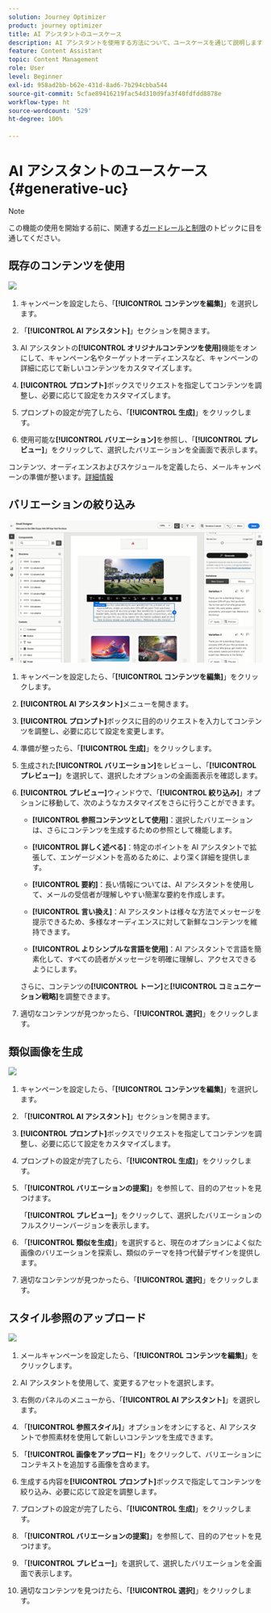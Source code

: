 ```yaml
---
solution: Journey Optimizer
product: journey optimizer
title: AI アシスタントのユースケース
description: AI アシスタントを使用する方法について、ユースケースを通じて説明します。
feature: Content Assistant
topic: Content Management
role: User
level: Beginner
exl-id: 958ad2bb-b62e-431d-8ad6-7b294cbba544
source-git-commit: 5cfae89416219fac54d310d9fa3f40fdfdd8878e
workflow-type: ht
source-wordcount: '529'
ht-degree: 100%

---
```


# AI アシスタントのユースケース {#generative-uc}

>[!NOTE]
>
>この機能の使用を開始する前に、関連する[ガードレールと制限](gs-generative.md#generative-guardrails)のトピックに目を通してください。

## 既存のコンテンツを使用

![](assets/do-not-localize/gen-ai-reuse-text.gif)

1. キャンペーンを設定したら、「**[!UICONTROL コンテンツを編集]**」を選択します。

1. 「**[!UICONTROL AI アシスタント]**」セクションを開きます。

1. AI アシスタントの&#x200B;**[!UICONTROL オリジナルコンテンツを使用]**&#x200B;機能をオンにして、キャンペーン名やターゲットオーディエンスなど、キャンペーンの詳細に応じて新しいコンテンツをカスタマイズします。

1. **[!UICONTROL プロンプト]**&#x200B;ボックスでリクエストを指定してコンテンツを調整し、必要に応じて設定をカスタマイズします。

1. プロンプトの設定が完了したら、「**[!UICONTROL 生成]**」をクリックします。

1. 使用可能な&#x200B;**[!UICONTROL バリエーション]**&#x200B;を参照し、「**[!UICONTROL プレビュー]**」をクリックして、選択したバリエーションを全画面で表示します。

コンテンツ、オーディエンスおよびスケジュールを定義したら、メールキャンペーンの準備が整います。[詳細情報](../campaigns/review-activate-campaign.md)

## バリエーションの絞り込み

![](assets/do-not-localize/gen-ai-variation.gif)

1. キャンペーンを設定したら、「**[!UICONTROL コンテンツを編集]**」をクリックします。

1. **[!UICONTROL AI アシスタント]**&#x200B;メニューを開きます。

1. **[!UICONTROL プロンプト]**&#x200B;ボックスに目的のリクエストを入力してコンテンツを調整し、必要に応じて設定を変更します。

1. 準備が整ったら、「**[!UICONTROL 生成]**」をクリックします。

1. 生成された&#x200B;**[!UICONTROL バリエーション]**&#x200B;をレビューし、「**[!UICONTROL プレビュー]**」を選択して、選択したオプションの全画面表示を確認します。

1. **[!UICONTROL プレビュー]**&#x200B;ウィンドウで、「**[!UICONTROL 絞り込み]**」オプションに移動して、次のようなカスタマイズをさらに行うことができます。

   * **[!UICONTROL 参照コンテンツとして使用]**：選択したバリエーションは、さらにコンテンツを生成するための参照として機能します。

   * **[!UICONTROL 詳しく述べる]**：特定のポイントを AI アシスタントで拡張して、エンゲージメントを高めるために、より深く詳細を提供します。

   * **[!UICONTROL 要約]**：長い情報については、AI アシスタントを使用して、メールの受信者が理解しやすい簡潔な要約を作成します。

   * **[!UICONTROL 言い換え]**：AI アシスタントは様々な方法でメッセージを提示できるため、多様なオーディエンスに対して新鮮なコンテンツを維持できます。

   * **[!UICONTROL よりシンプルな言語を使用]**：AI アシスタントで言語を簡素化して、すべての読者がメッセージを明確に理解し、アクセスできるようにします。

   さらに、コンテンツの&#x200B;**[!UICONTROL トーン]**&#x200B;と&#x200B;**[!UICONTROL コミュニケーション戦略]**&#x200B;を調整できます。

1. 適切なコンテンツが見つかったら、「**[!UICONTROL 選択]**」をクリックします。

## 類似画像を生成

![](assets/do-not-localize/uc-image-similar.gif)

1. キャンペーンを設定したら、「**[!UICONTROL コンテンツを編集]**」を選択します。

1. 「**[!UICONTROL AI アシスタント]**」セクションを開きます。

1. **[!UICONTROL プロンプト]**&#x200B;ボックスでリクエストを指定してコンテンツを調整し、必要に応じて設定をカスタマイズします。

1. プロンプトの設定が完了したら、「**[!UICONTROL 生成]**」をクリックします。

1. 「**[!UICONTROL バリエーションの提案]**」を参照して、目的のアセットを見つけます。

   「**[!UICONTROL プレビュー]**」をクリックして、選択したバリエーションのフルスクリーンバージョンを表示します。

1. 「**[!UICONTROL 類似を生成]**」を選択すると、現在のオプションによく似た画像のバリエーションを探索し、類似のテーマを持つ代替デザインを提供します。

1. 適切なコンテンツが見つかったら、「**[!UICONTROL 選択]**」をクリックします。

## スタイル参照のアップロード

![](assets/do-not-localize/uc-image-reference.gif)

1. メールキャンペーンを設定したら、「**[!UICONTROL コンテンツを編集]**」をクリックします。

1. AI アシスタントを使用して、変更するアセットを選択します。

1. 右側のパネルのメニューから、「**[!UICONTROL AI アシスタント]**」を選択します。

1. 「**[!UICONTROL 参照スタイル]**」オプションをオンにすると、AI アシスタントで参照素材を使用して新しいコンテンツを生成できます。

1. 「**[!UICONTROL 画像をアップロード]**」をクリックして、バリエーションにコンテキストを追加する画像を含めます。

1. 生成する内容を&#x200B;**[!UICONTROL プロンプト]**&#x200B;ボックスで指定してコンテンツを絞り込み、必要に応じて設定を調整します。

1. プロンプトの設定が完了したら、「**[!UICONTROL 生成]**」をクリックします。

1. 「**[!UICONTROL バリエーションの提案]**」を参照して、目的のアセットを見つけます。

1. 「**[!UICONTROL プレビュー]**」を選択して、選択したバリエーションを全画面で表示します。

1. 適切なコンテンツを見つけたら、「**[!UICONTROL 選択]**」をクリックします。
